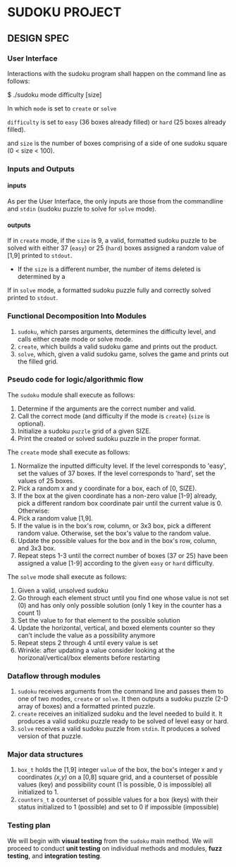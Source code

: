 # SUDOKU PROJECT
## DESIGN SPEC

### User Interface

Interactions with the sudoku program shall happen on the command line as follows:

$ ./sudoku mode difficulty [size]

In which `mode` is set to `create` or `solve`

`difficulty` is set to `easy` (36 boxes already filled) or `hard` (25 boxes already filled).

and `size` is the number of boxes comprising of a side of one sudoku square (0 < size < 100).

### Inputs and Outputs

#### inputs 

As per the User Interface, the only inputs are those from the commandline and `stdin` (sudoku puzzle to solve for `solve` mode).

#### outputs

If in `create` mode, if the `size` is 9, a valid, formatted sudoku puzzle to be solved with either 37 (`easy`) or 25 (`hard`) boxes assigned a random value of [1,9] printed to `stdout`.
  - If the `size` is a different number, the number of items deleted is determined by a 

If in `solve` mode, a formatted sudoku puzzle fully and correctly solved printed to `stdout`.


### Functional Decomposition Into Modules

1. `sudoku`, which parses arguments, determines the difficulty level, and calls either create mode or solve mode.
2. `create`, which builds a valid sudoku game and prints out the product. 
3. `solve`, which, given a valid sudoku game, solves the game and prints out the filled grid.


### Pseudo code for logic/algorithmic flow

The `sudoku` module shall execute as follows:

1. Determine if the arguments are the correct number and valid.
2. Call the correct mode (and difficulty if the mode is `create`) (`size` is optional).
3. Initialize a sudoku `puzzle` grid of a given SIZE.
4. Print the created or solved sudoku puzzle in the proper format.

The `create` mode shall execute as follows:

1. Normalize the inputted difficulty level. If the level corresponds to 'easy', set the values of 37 boxes. If the level corresponds to 'hard', set the values of 25 boxes. 
2. Pick a random x and y coordinate for a box, each of [0, SIZE).
3. If the box at the given coordinate has a non-zero value [1-9] already, pick a different random box coordinate pair until the current value is 0. Otherwise:
  1. Pick a random value [1,9]. 
  2. If the value is in the box's row, column, or 3x3 box, pick a different random value. Otherwise, set the box's value to the random value.
  3. Update the possible values for the box and in the box's row, column, and 3x3 box.
4. Repeat steps 1-3 until the correct number of boxes (37 or 25) have been assigned a value [1-9] according to the given `easy` or `hard` difficulty. 

The `solve` mode shall execute as follows:

1.	Given a valid, unsolved sudoku
2.	Go through each element struct until you find one whose value is not set (0) and has only only possible solution (only 1 key in the counter has a count 1)
3.	Set the value to for that element to the possible solution 
4.	Update the horizontal, vertical, and boxed elements counter so they can’t include the value as a possibility anymore
5.	Repeat steps 2 through 4 until every value is set
6.	Wrinkle: after updating a value consider looking at the horizonal/vertical/box elements before restarting 

### Dataflow through modules

1. `sudoku` receives arguments from the command line and passes them to one of two modes, `create` or `solve`. It then outputs a  sudoku puzzle (2-D array of boxes) and a formatted printed puzzle. 
2. `create` receives an initialized sudoku and the level needed to build it. It produces a valid sudoku puzzle ready to be solved of level easy or hard.
3. `solve` receives a valid sudoku puzzle from `stdin`. It produces a solved version of that puzzle.

### Major data structures

1. `box_t` holds the [1,9] integer `value` of the box, the box's integer x and y coordinates *(x,y)* on a [0,8] square grid, and a counterset of possible values (key) and possibility count (1 is possible, 0 is impossible) all initialized to 1. 
2. `counters_t` a counterset of possible values for a box (keys) with their status initialized to 1 (possible) and set to 0 if impossible (impossible)

### Testing plan

We will begin with **visual testing** from the `sudoku` main method. We will proceed to conduct **unit testing** on individual methods and modules, **fuzz testing**, and **integration testing**.